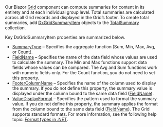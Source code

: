 Our Blazor [Grid](https://docs.devexpress.com/Blazor/DevExpress.Blazor.DxGrid) component can compute summaries for content in its entirety and at each individual group level. Total summaries are calculated across all Grid records and displayed in the Grid’s footer. To create total summaries, add [DxGridSummaryItem](https://docs.devexpress.com/Blazor/DevExpress.Blazor.DxGridSummaryItem) objects to the [TotalSummary](https://docs.devexpress.com/Blazor/DevExpress.Blazor.DxGrid.TotalSummary) collection. 

Key DxGridSummaryItem properties are summarized below. 

* [SummaryType](https://docs.devexpress.com/Blazor/DevExpress.Blazor.DxGridSummaryItem.SummaryType) – Specifies the aggregate function (Sum, Min, Max, Avg, or Count). 
* [FieldName](https://docs.devexpress.com/Blazor/DevExpress.Blazor.DxGridSummaryItem.FieldName) – Specifies the name of the data field whose values are used to calculate the summary. The Min and Max functions support data fields whose values can be compared. The Avg and Sum functions work with numeric fields only. For the Count function, you do not need to set this property. 
* [FooterColumnName](https://docs.devexpress.com/Blazor/DevExpress.Blazor.DxGridSummaryItem.FooterColumnName) – Specifies the name of the column used to display the summary. If you do not define this property, the summary value is displayed under the column bound to the same data field ([FieldName](https://docs.devexpress.com/Blazor/DevExpress.Blazor.DxGridSummaryItem.FieldName)). 
* [ValueDisplayFormat](https://docs.devexpress.com/Blazor/DevExpress.Blazor.DxGridSummaryItem.ValueDisplayFormat) – Specifies the pattern used to format the summary value. If you do not define this property, the summary applies the format from the column bound to the same data field ([FieldName](https://docs.devexpress.com/Blazor/DevExpress.Blazor.DxGridSummaryItem.FieldName)). The Grid supports standard formats. For more information, see the following help topic: [Format types in .NET](https://docs.microsoft.com/en-us/dotnet/standard/base-types/formatting-types). 
